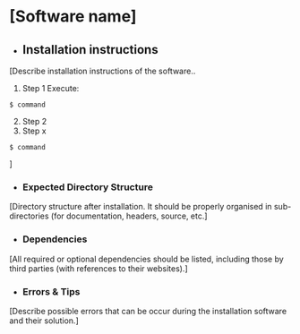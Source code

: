 # [Software name]



- ## Installation instructions

[Describe installation instructions of the software..

1. Step 1
Execute:

```shell
$ command
```
2. Step 2
3. Step x

```shell
$ command
```

]



- ### Expected Directory Structure 

[Directory structure after installation. It should be properly organised in sub-directories (for documentation, headers, source, etc.]



- ### Dependencies

[All required or optional dependencies should be listed, including those by third parties (with references to their websites).]


- ### Errors & Tips
[Describe possible errors that can be occur during the installation software and their solution.]
